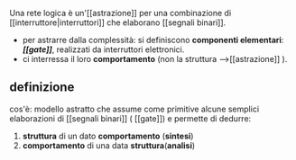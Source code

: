 Una rete logica è un'[[astrazione]] per una combinazione di [[interruttore|interruttori]] che elaborano [[segnali binari]].

- per astrarre dalla complessità: 
	si definiscono **componenti elementari**: ***[[gate]]***, realizzati da interruttori elettronici.
- ci interressa il loro **comportamento** (non la struttura -->[[astrazione]] ).

## definizione
cos'è: 
modello astratto che assume come primitive alcune semplici elaborazioni di [[segnali binari]] ( [[gate]]) e permette di dedurre:
1. **struttura** di un dato **comportamento** (**sintesi**)
2. **comportamento** di una data **struttura**(**analisi**)